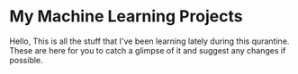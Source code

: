 # My Machine Learning Projects

Hello, 
This is all the stuff that I've been learning lately during this qurantine. 
These are here for you to catch a glimpse of it and suggest any changes if possible. 
